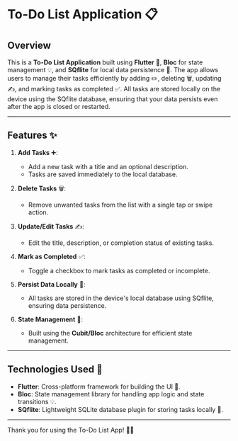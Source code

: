 # To-Do List Application 📋

## Overview

This is a **To-Do List Application** built using **Flutter** 🚀, **Bloc** for state management 💡, and **SQflite** for local data persistence 💾. The app allows users to manage their tasks efficiently by adding ✏️, deleting 🗑️, updating ✍️, and marking tasks as completed ✅. All tasks are stored locally on the device using the SQflite database, ensuring that your data persists even after the app is closed or restarted.

---

## Features ✨

1. **Add Tasks** ➕:
    - Add a new task with a title and an optional description.
    - Tasks are saved immediately to the local database.

2. **Delete Tasks** 🗑️:
    - Remove unwanted tasks from the list with a single tap or swipe action.

3. **Update/Edit Tasks** ✍️:
    - Edit the title, description, or completion status of existing tasks.

4. **Mark as Completed** ✅:
    - Toggle a checkbox to mark tasks as completed or incomplete.

5. **Persist Data Locally** 💾:
    - All tasks are stored in the device's local database using SQflite, ensuring data persistence.

6. **State Management** 🧠:
    - Built using the **Cubit/Bloc** architecture for efficient state management.

---

## Technologies Used 🔧

- **Flutter**: Cross-platform framework for building the UI 🚀.
- **Bloc**: State management library for handling app logic and state transitions 💡.
- **SQflite**: Lightweight SQLite database plugin for storing tasks locally 💾.

---

Thank you for using the To-Do List App! 🚀✨
